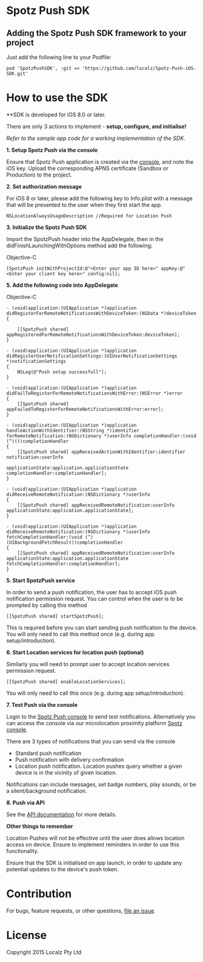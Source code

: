 Spotz Push SDK
==========

## Adding the Spotz Push SDK framework to your project

Just add the following line to your Podfile:
```
pod 'SpotzPushSDK', :git => 'https://github.com/localz/Spotz-Push-iOS-SDK.git'
```

How to use the SDK
==================

**SDK is developed for iOS 8.0 or later.

There are only 3 actions to implement - **setup, configure, and initialise!**

*Refer to the sample app code for a working implementation of the SDK.*

**1. Setup Spotz Push via the console**

Ensure that Spotz Push application is created via the [console](https://spotz-push.localz.io/), and note the iOS key. Upload the corresponding APNS certificate (Sandbox or Production) to the project.

**2. Set authorization message**

For iOS 8 or later, please add the following key to Info.plist with a message that will be presented to the user when they first start the app.
```
NSLocationAlwaysUsageDescription //Required for Location Push
```

**3. Initialize the Spotz Push SDK**

Import the SpotzPush header into the AppDelegate, then in the didFinishLaunchingWithOptions method add the following:

Objective-C
```
[SpotzPush initWithProjectId:@"<Enter your app ID here>" appKey:@"<Enter your client key here>" config:nil];
```
**5. Add the following code into AppDelegate**

Objective-C
```
- (void)application:(UIApplication *)application didRegisterForRemoteNotificationsWithDeviceToken:(NSData *)deviceToken {
    
    [[SpotzPush shared] appRegisteredForRemoteNotificationsWithDeviceToken:deviceToken];
}

- (void)application:(UIApplication *)application didRegisterUserNotificationSettings:(UIUserNotificationSettings *)notificationSettings
{
    NSLog(@"Push setup successfull");
}

- (void)application:(UIApplication *)application didFailToRegisterForRemoteNotificationsWithError:(NSError *)error
{
    [[SpotzPush shared] appFailedToRegisterForRemoteNotificationsWithError:error];
}

- (void)application:(UIApplication *)application handleActionWithIdentifier:(NSString *)identifier forRemoteNotification:(NSDictionary *)userInfo completionHandler:(void (^)())completionHandler
{
    [[SpotzPush shared] appReceivedActionWithIdentifier:identifier notification:userInfo
                                       applicationState:application.applicationState completionHandler:completionHandler];
}

- (void)application:(UIApplication *)application didReceiveRemoteNotification:(NSDictionary *)userInfo
{
    [[SpotzPush shared] appReceivedRemoteNotification:userInfo applicationState:application.applicationState];
}

- (void)application:(UIApplication *)application didReceiveRemoteNotification:(NSDictionary *)userInfo fetchCompletionHandler:(void (^)(UIBackgroundFetchResult))completionHandler
{
    [[SpotzPush shared] appReceivedRemoteNotification:userInfo applicationState:application.applicationState fetchCompletionHandler:completionHandler];
}
```
**5. Start SpotzPush service**

In order to send a push notification, the user has to accept iOS push notification permission request. You can control when the user is to be prompted by calling this method

```
[[SpotzPush shared] startSpotzPush];
```

This is required before you can start sending push notification to the device. You will only need to call this method once (e.g. during app setup/introduction).

**6. Start Location services for location push (optional)**

Similarly you will need to prompt user to accept location services permission request.

```
[[SpotzPush shared] enableLocationServices];
```

You will only need to call this once (e.g. during app setup/introduction).

**7. Test Push via the console**

Login to the [Spotz Push console](https://console.localz.io/spotz-push) to send test notifications. Alternatively you can access the console via our microlocation proximity platform [Spotz console](https://console.localz.io/spotz).

There are 3 types of notifications that you can send via the console 
- Standard push notification
- Push notification with delivery confirmation
- Location push notification. Location pushes query whether a given device is in the vicinity of given location.

Notifications can include messages, set badge numbers, play sounds, or be a silent/background notification. 

**8. Push via API**

See the [API documentation](https://au-api-spotzpush.localz.io/documentation/public/spotzpush_docs.html) for more details.

**Other things to remember**

Location Pushes will not be effective until the user does allows location access on device. Ensure to implement reminders in order to use this functionality.

Ensure that the SDK is initialised on app launch, in order to update any potential updates to the device's push token.

Contribution
============
For bugs, feature requests, or other questions, [file an issue](https://github.com/localz/Spotz-Push-iOS-SDK/issues/new).

License
=======
Copyright 2015 Localz Pty Ltd
